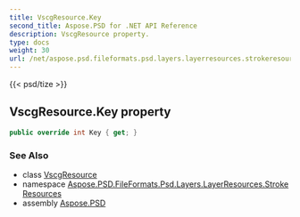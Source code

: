 ```yaml
---
title: VscgResource.Key
second_title: Aspose.PSD for .NET API Reference
description: VscgResource property. 
type: docs
weight: 30
url: /net/aspose.psd.fileformats.psd.layers.layerresources.strokeresources/vscgresource/key/
---
```

{{< psd/tize >}}
## VscgResource.Key property

```csharp
public override int Key { get; }
```

### See Also

* class [VscgResource](../)
* namespace [Aspose.PSD.FileFormats.Psd.Layers.LayerResources.StrokeResources](../../vscgresource/)
* assembly [Aspose.PSD](../../../)



